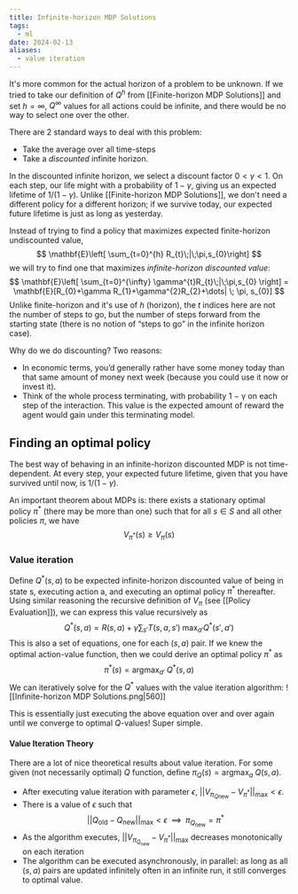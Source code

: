 ```yaml
---
title: Infinite-horizon MDP Solutions
tags:
  - ml
date: 2024-02-13
aliases:
  - value iteration
---
```

It's more common for the actual horizon of a problem to be unknown. If we tried to take our definition of $Q^{h}$ from [[Finite-horizon MDP Solutions]] and set $h=\infty$, $Q^{\infty}$ values for all actions could be infinite, and there would be no way to select one over the other.

There are 2 standard ways to deal with this problem:
- Take the average over all time-steps
- Take a *discounted* infinite horizon.

In the discounted infinite horizon, we select a discount factor $0 < \gamma <1$. On each step, our life might with a probability of $1-\gamma$, giving us an expected lifetime of $1/(1 − \gamma)$. Unlike [[Finite-horizon MDP Solutions]], we don't need a different policy for a different horizon; if we survive today, our expected future lifetime is just as long as yesterday.

Instead of trying to find a policy that maximizes expected finite-horizon undiscounted value, 
$$
\mathbf{E}\left[ \sum_{t=0}^{h} R_{t}\;|\;\pi,s_{0}\right]
$$
we will try to find one that maximizes *infinite-horizon discounted value*:
$$
\mathbf{E}\left[ \sum_{t=0}^{\infty} \gamma^{t}R_{t}\;|\;\pi,s_{0} \right] = \mathbf{E}[R_{0}+\gamma R_{1}+\gamma^{2}R_{2}+\dots| \; \pi, s_{0}]
$$
Unlike finite-horizon and it's use of $h$ (horizon), the $t$ indices here are not the number of steps to go, but the number of steps forward from the starting state (there is no notion of “steps to go” in the infinite horizon case).

Why do we do discounting? Two reasons:
- In economic terms, you’d generally rather have some money today than that same amount of money next week (because you could use it now or invest it). 
- Think of the whole process terminating, with probability 1 − γ on each step of the interaction. This value is the expected amount of reward the agent would gain under this terminating model.

## Finding an optimal policy
The best way of behaving in an infinite-horizon discounted MDP is not time-dependent. At every step, your expected future lifetime, given that you have survived until now, is $1/(1 − \gamma)$.

An important theorem about MDPs is: there exists a stationary optimal policy $\pi^{*}$ (there may be more than one) such that for all $s \in S$ and all other policies $\pi$, we have
$$
V_{\pi^{*}}(s)\geq V_{\pi}(s)
$$
### Value iteration
Define $Q^{*}(s,a)$ to be expected infinite-horizon discounted value of being in state s, executing action a, and executing an optimal policy $\pi^{*}$ thereafter. Using similar reasoning the recursive definition of $V_{\pi}$ (see [[Policy Evaluation]]), we can express this value recursively as
$$
Q^{*}(s,a)=R(s,a)+\gamma \sum_{s'}T(s,a,s') \; \max_{a'}Q^{*}(s',a')
$$
This is also a set of equations, one for each $(s, a)$ pair. If we knew the optimal action-value function, then we could derive an optimal policy $\pi^{*}$ as
$$
\pi^{*}(s)=\text{argmax}_{a'}\;Q^{*}(s,a)
$$
We can iteratively solve for the $Q^{*}$ values with the value iteration algorithm:
![[Infinite-horizon MDP Solutions.png|560]]

This is essentially just executing the above equation over and over again until we converge to optimal $Q$-values! Super simple.
#### Value Iteration Theory
There are a lot of nice theoretical results about value iteration. For some given (not necessarily optimal) $Q$ function, define $\pi_{Q}(s)=\text{argmax}_{a} \; Q(s,a)$.
- After executing value iteration with parameter $\epsilon$, $|| V_{\pi_{Q\text{new}}} - V_{\pi^{*}}||_{\text{max}} < \epsilon$.
- There is a value of $\epsilon$ such that
$$
|| Q_{\text{old}}-Q_{\text{new}} ||_{\text{max}}<\epsilon \; \; \implies \; \; \pi_{Q_{\text{new}}}=\pi^{*}
$$
- As the algorithm executes, $|| V_{\pi_{Q_{\text{new}}}} - V_{\pi^{*}} ||_{\text{max}}$ decreases monotonically on each iteration
- The algorithm can be executed asynchronously, in parallel: as long as all $(s, a)$ pairs are updated infinitely often in an infinite run, it still converges to optimal value.